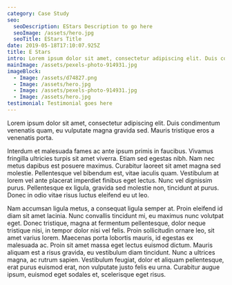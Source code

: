 ```yaml
---
category: Case Study
seo:
  seoDescription: EStars Description to go here
  seoImage: /assets/hero.jpg
  seoTitle: EStars Title
date: 2019-05-18T17:10:07.925Z
title: E Stars
intro: Lorem ipsum dolor sit amet, consectetur adipiscing elit. Duis condimentum venenatis quam
mainImage: /assets/pexels-photo-914931.jpg
imageBlock:
  - Image: /assets/d74827.png
  - Image: /assets/hero.jpg
  - Image: /assets/pexels-photo-914931.jpg
  - Image: /assets/hero.jpg
testimonial: Testimonial goes here
---
```


Lorem ipsum dolor sit amet, consectetur adipiscing elit. Duis condimentum venenatis quam, eu vulputate magna gravida sed. Mauris tristique eros a venenatis porta.

Interdum et malesuada fames ac ante ipsum primis in faucibus. Vivamus fringilla ultricies turpis sit amet viverra. Etiam sed egestas nibh. Nam nec metus dapibus est posuere maximus. Curabitur laoreet sit amet magna sed molestie. Pellentesque vel bibendum est, vitae iaculis quam. Vestibulum at lorem vel ante placerat imperdiet finibus eget lectus. Nunc vel dignissim purus. Pellentesque ex ligula, gravida sed molestie non, tincidunt at purus. Donec in odio vitae risus luctus eleifend eu ut leo.

Nam accumsan ligula metus, a consequat ligula semper at. Proin eleifend id diam sit amet lacinia. Nunc convallis tincidunt mi, eu maximus nunc volutpat eget. Donec tristique, magna at fermentum pellentesque, dolor neque tristique nisi, in tempor dolor nisi vel felis. Proin sollicitudin ornare leo, sit amet varius lorem. Maecenas porta lobortis mauris, id egestas ex malesuada ac. Proin sit amet massa eget lectus euismod dictum. Mauris aliquam est a risus gravida, eu vestibulum diam tincidunt. Nunc a ultrices magna, ac rutrum sapien. Vestibulum feugiat, dolor et aliquam pellentesque, erat purus euismod erat, non vulputate justo felis eu urna. Curabitur augue ipsum, euismod eget sodales et, scelerisque eget risus.
